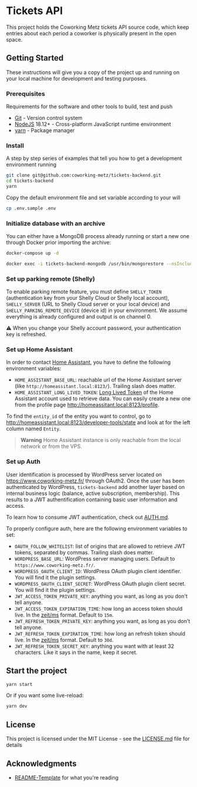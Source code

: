 # Tickets API

This project holds the Coworking Metz tickets API source code, which keep entries about
each period a coworker is physically present in the open space.

## Getting Started

These instructions will give you a copy of the project up and running on
your local machine for development and testing purposes.

### Prerequisites

Requirements for the software and other tools to build, test and push

- [Git](https://git-scm.com/) - Version control system
- [NodeJS](https://nodejs.org/) 18.12+ - Cross-platform JavaScript runtime environment
- [yarn](https://yarnpkg.com/) - Package manager

### Install

A step by step series of examples that tell you how to get a development environment running

```bash
git clone git@github.com:coworking-metz/tickets-backend.git
cd tickets-backend
yarn
```

Copy the default environment file and set variable according to your will

```bash
cp .env.sample .env
```

### Initialize database with an archive

You can either have a MongoDB process already running or
start a new one through Docker prior importing the archive:
```bash
docker-compose up -d
```

```bash
docker exec -i tickets-backend-mongodb /usr/bin/mongorestore --nsInclude="tickets.*" --archive < /Users/whatever/2023-09-01-12-00-01-mongo-tickets.mongoarchive
```

### Set up parking remote (Shelly)

To enable parking remote feature, you must define `SHELLY_TOKEN` (authentication key from your Shelly Cloud or Shelly local account), `SHELLY_SERVER` (URL to Shelly Cloud server or your local device) and `SHELLY_PARKING_REMOTE_DEVICE` (device id) in your environment. We assume everything is already configured and output is on channel 0.

:warning: When you change your Shelly account password, your authentication key is refreshed.

### Set up Home Assistant

In order to contact [Home Assistant](https://github.com/coworking-metz/infrastructure/tree/main/home-assistant), you have to define the following environment variables:
- `HOME_ASSISTANT_BASE_URL`: reachable url of the Home Assistant server (like `http://homeassitant.local:8123/`). Trailing slash does matter.
- `HOME_ASSISTANT_LONG_LIVED_TOKEN`: [Long Lived Token](https://developers.home-assistant.io/docs/auth_api/#long-lived-access-token) of the Home Assistant account used to retrieve data. You can easily create a new one from the profile page http://homeassitant.local:8123/profile.

To find the `entity_id` of the entity you want to control, go to http://homeassistant.local:8123/developer-tools/state and look at for the left column named `Entity`.

> **Warning**
> Home Assistant instance is only reachable from the local network or from the VPS.

### Set up Auth

User identification is processed by WordPress server located on https://www.coworking-metz.fr/ through OAuth2.
Once the user has been authenticated by WordPress, `tickets-backend` add another layer based on internal business logic (balance, active subscription, membership).
This results to a JWT authentification containing basic user information and access.

To learn how to consume JWT authentication, check out [AUTH.md](./AUTH.md).

To properly configure auth, here are the following environment variables to set:
- `OAUTH_FOLLOW_WHITELIST`: list of origins that are allowed to retrieve JWT tokens, separated by commas. Trailing slash does matter.
- `WORDPRESS_BASE_URL`: WordPress server managing users. Default to `https://www.coworking-metz.fr/`.
- `WORDPRESS_OAUTH_CLIENT_ID`: WordPress OAuth plugin client identifier. You will find it the plugin settings.
- `WORDPRESS_OAUTH_CLIENT_SECRET`: WordPress OAuth plugin client secret. You will find it the plugin settings.
- `JWT_ACCESS_TOKEN_PRIVATE_KEY`: anything you want, as long as you don't tell anyone.
- `JWT_ACCESS_TOKEN_EXPIRATION_TIME`: how long an access token should live. In the [zeit/ms](https://github.com/zeit/ms.js) format. Default to `15m`.
- `JWT_REFRESH_TOKEN_PRIVATE_KEY`: anything you want, as long as you don't tell anyone.
- `JWT_REFRESH_TOKEN_EXPIRATION_TIME`: how long an refresh token should live. In the [zeit/ms](https://github.com/zeit/ms.js) format. Default to `30d`.
- `JWT_REFRESH_TOKEN_SECRET_KEY`: anything you want with at least 32 characters. Like it says in the name, keep it secret.

## Start the project

```bash
yarn start
```

Or if you want some live-reload:

```bash
yarn dev
```

## License

This project is licensed under the MIT License - see the [LICENSE.md](LICENSE.md) file for details

## Acknowledgments

- [README-Template](https://github.com/PurpleBooth/a-good-readme-template) for what you're reading

